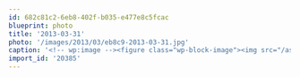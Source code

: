```yaml
---
id: 682c81c2-6eb8-402f-b035-e477e8c5fcac
blueprint: photo
title: '2013-03-31'
photo: '/images/2013/03/eb8c9-2013-03-31.jpg'
caption: '<!-- wp:image --><figure class="wp-block-image"><img src="/assets/images/2013/03/eb8c9-2013-03-31.jpg" /></figure><!-- /wp:image --><!-- wp:paragraph --><p>Kittehs like to soak up the sun</p><!-- /wp:paragraph -->'
import_id: '20385'
---
```

